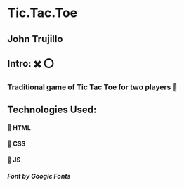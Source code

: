 # Tic.Tac.Toe
## John Trujillo

## Intro: :heavy_multiplication_x: :o:
### Traditional game of Tic Tac Toe for two players :busts_in_silhouette:

## Technologies Used:

#### :small_blue_diamond: HTML
#### :small_blue_diamond: CSS
#### :small_blue_diamond: JS

##### Font by Google Fonts 
